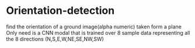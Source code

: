 # Orientation-detection
find the orientation of a ground image(alpha numeric) taken form a plane  
Only need is a CNN modal that is trained over 8 sample data representing
all the 8 directions (N,S,E,W,NE,SE,NW,SW)
